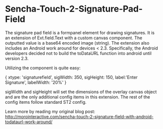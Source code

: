 Sencha-Touch-2-Signature-Pad-Field
==================================

The signature pad field is a formpanel element for drawing signatures. It is an extension of Ext.field.Text with a custom canvas component. The outputted value is a base64 encoded image (string). The extension also includes an Android work around for devices < 2.3. Specifically, the Android developers decided not to build the toDataURL function into android until version 2.3.

Utilizing the component is quite easy:

{
    xtype: 'signaturefield',
    sigWidth: 350,
    sigHeight: 150,
    label:'Enter Signature',
    labelWidth: '20%'
}

sigWidth and sigHeight will set the dimensions of the overlay canvas object and are the only additional config items in this extension. The rest of the config items follow standard ST2 config.

Learn more by reading my original blog post: http://morointeractive.com/sencha-touch-2-signature-field-with-android-todataurl-work-around/